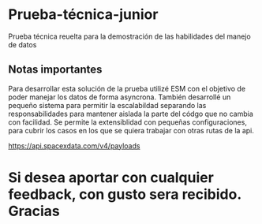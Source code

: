 # Prueba-técnica-junior

Prueba técnica reuelta para la demostración de las habilidades del manejo de datos 

## Notas importantes

Para desarrollar esta solución de la prueba utilizé ESM con el objetivo de poder manejar los datos de forma asyncrona. También desarrollé un pequeño sistema para permitir la escalabildad separando las responsabilidades para mantener aislada la parte del códgo que no cambia con facilidad. Se permite la extensiblidad con pequeñas configuraciones, para cubrir los casos en los que se quiera trabajar con otras rutas de la api.

   https://api.spacexdata.com/v4/payloads

# Si desea aportar con cualquier feedback, con gusto sera recibido. Gracias
